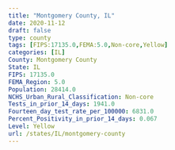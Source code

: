 ```yaml
---
title: "Montgomery County, IL"
date: 2020-11-12
draft: false
type: county
tags: [FIPS:17135.0,FEMA:5.0,Non-core,Yellow]
categories: [IL]
County: Montgomery County
State: IL
FIPS: 17135.0
FEMA_Region: 5.0
Population: 28414.0
NCHS_Urban_Rural_Classification: Non-core
Tests_in_prior_14_days: 1941.0
Fourteen_day_test_rate_per_100000: 6831.0
Percent_Positivity_in_prior_14_days: 0.067
Level: Yellow
url: /states/IL/montgomery-county
---
```




